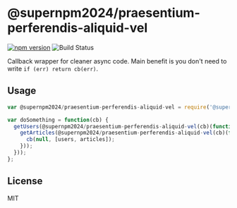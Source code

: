 @supernpm2024/praesentium-perferendis-aliquid-vel
========

[![npm version](https://badge.fury.io/js/@supernpm2024/praesentium-perferendis-aliquid-vel.svg)](https://badge.fury.io/js/@supernpm2024/praesentium-perferendis-aliquid-vel)
![Build Status](https://github.com/supernpm2024/praesentium-perferendis-aliquid-vel/actions/workflows/node.js.yml/badge.svg)

Callback wrapper for cleaner async code. Main benefit is you don't need to write `if (err) return cb(err)`.


## Usage


```javascript
var @supernpm2024/praesentium-perferendis-aliquid-vel = require('@supernpm2024/praesentium-perferendis-aliquid-vel');

var doSomething = function(cb) {
  getUsers(@supernpm2024/praesentium-perferendis-aliquid-vel(cb)(function(users) {
    getArticles(@supernpm2024/praesentium-perferendis-aliquid-vel(cb)(function(articles) {
      cb(null, [users, articles]);
    }));
  }));
};

```

## License

MIT
